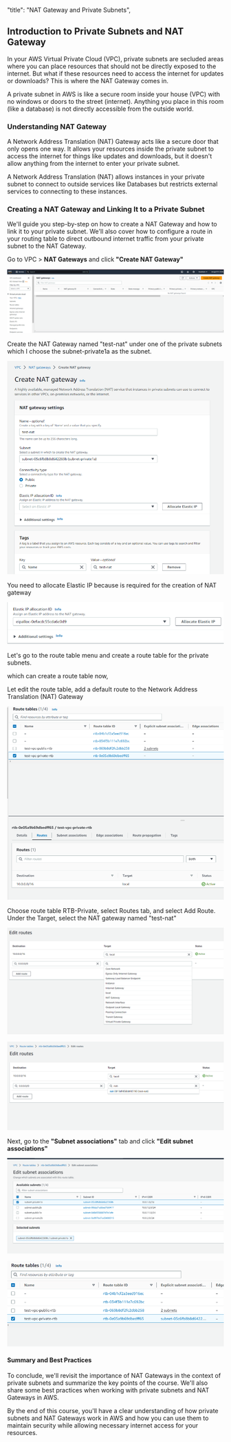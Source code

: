 "title": "NAT Gateway and Private Subnets",

## Introduction to Private Subnets and NAT Gateway

In your AWS Virtual Private Cloud (VPC), private subnets are secluded areas where you can place resources that should not be directly exposed to the internet. But what if these resources need to access the internet for updates or downloads? This is where the NAT Gateway comes in.

A private subnet in AWS is like a secure room inside your house (VPC) with no windows or doors to the street (internet). Anything you place in this room (like a database) is not directly accessible from the outside world.

### Understanding NAT Gateway

A Network Address Translation (NAT) Gateway acts like a secure door that only opens one way. It allows your resources inside the private subnet to access the internet for things like updates and downloads, but it doesn't allow anything from the internet to enter your private subnet.

A Network Address Translation (NAT) allows instances in your private subnet to connect to outside services like Databases but restricts external services to connecting to these instances.

###  Creating a NAT Gateway and Linking It to a Private Subnet

We'll guide you step-by-step on how to create a NAT Gateway and how to link it to your private subnet. We'll also cover how to configure a route in your routing table to direct outbound internet traffic from your private subnet to the NAT Gateway.

Go to VPC > **NAT Gateways** and click **"Create NAT Gateway"**

![Alt text](images/NATgateway.png)

Create the NAT Gateway named "test-nat" under one of the private subnets which I choose the subnet-private1a as the subnet.

![Alt text](images/createnat.png)

You need to allocate Elastic IP because is required for the creation of NAT gateway

![Alt text](images/elasticip.png)

Let's go to the route table menu and create a route table for the private subnets.

which can create a route table now,

Let edit the route table, add a default route to the Network Address Translation (NAT) Gateway

![Alt text](images/privatertb-edit.png)

Choose route table RTB-Private, select Routes tab, and select Add Route. Under the Target, select the NAT gateway named "test-nat"

![Alt text](images/select-nat.png)


![Alt text](images/test-nat.png)


Next, go to the **"Subnet associations"** tab and click **"Edit subnet associations"**

![Alt text](images/subutprivate1.png)


![Alt text](images/rtball.png)
#### Summary and Best Practices

To conclude, we'll revisit the importance of NAT Gateways in the context of private subnets and summarize the key points of the course. We'll also share some best practices when working with private subnets and NAT Gateways in AWS.

By the end of this course, you'll have a clear understanding of how private subnets and NAT Gateways work in AWS and how you can use them to maintain security while allowing necessary internet access for your resources.
















